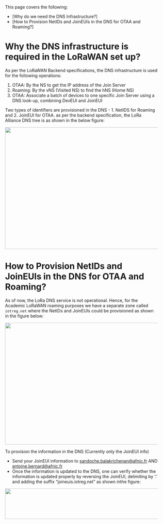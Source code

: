 This page covers the following: 

 * [Why do we need the DNS Infrastructure?] 
 * [How to Provision NetIDs and JoinEUIs in the DNS for OTAA and Roaming?]

# Why the DNS infrastructure is required in the LoRaWAN set up?

As per the LoRaWAN Backend specifications, the DNS infrastructure is used for the following operations:

1.	OTAA: By the NS to get the IP address of the Join Server
2.  Roaming: By the vNS (Visited NS) to find the hNS (Home NS)
3.  OTAA: Associate a batch of devices to one specific Join Server using a DNS look-up, combining DevEUI and JoinEUI

Two types of identifiers are provisioned in the DNS - 1. NetIDS for Roaming and 2. JoinEUI for OTAA. as per the backend specification, the LoRa Alliance DNS tree is as shown in the below figure:

<p align="center">
  <img width="760" height="400" src="https://github.com/sandoche2k/IoTRoam-Tutorial/blob/master/Images/Fig11.png?raw=true">
</p>


# How to Provision NetIDs and JoinEUIs in the DNS for OTAA and Roaming?

As of now, the LoRa DNS service is not operational. Hence, for the Academic LoRaWAN roaming purposes we have a separate zone called ```iotreg.net``` where the NetIDs and JoinEUIs could be provisioned as shown in the figure below:

<p align="center">
  <img width="760" height="400" src="https://github.com/sandoche2k/IoTRoam-Tutorial/blob/master/Images/Fig12.png?raw=true">
</p>

To provision the information in the DNS (Currently only the JoinEUI info)
 * Send your JoinEUI information to  sandoche.balakrichenan@afnic.fr AND antoine.bernard@afnic.fr 
 * Once the information is updated to the DNS, one can verify whether the information is updated properly by reversing the JoinEUI, delimiting by ‘.’ and adding the suffix “joineuis.iotreg.net” as shown inthe figure:

<p align="center">
  <img width="760" height="100" src="https://github.com/sandoche2k/IoTRoam-Tutorial/blob/master/Images/Fig13.png?raw=true">
</p>
